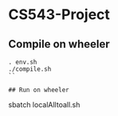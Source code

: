 # CS543-Project

## Compile on wheeler

```
. env.sh
./compile.sh
``

## Run on wheeler

```
sbatch localAlltoall.sh
```